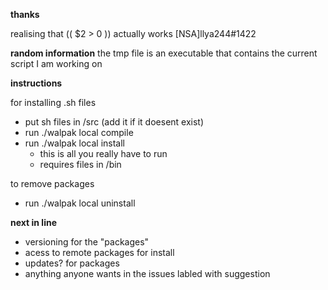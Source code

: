 
__thanks__

realising that (( $2 > 0 )) actually works
\[NSA\]llya244#1422

__random information__
the tmp file is an executable that contains the current script I am working on

__instructions__

for installing .sh files
* put sh files in /src (add it if it doesent exist)
* run ./walpak local compile
* run ./walpak local install
    * this is all you really have to run
    * requires files in /bin

to remove packages

* run ./walpak local uninstall 

__next in line__
* versioning for the "packages"
* acess to remote packages for install
* updates? for packages
* anything anyone wants in the issues labled with suggestion
